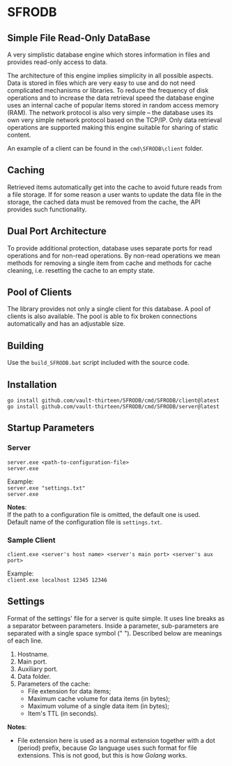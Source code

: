 # SFRODB

## Simple File Read-Only DataBase

A very simplistic database engine which stores information in files and 
provides read-only access to data. 

The architecture of this engine implies simplicity in all possible aspects. 
Data is stored in files which are very easy to use and do not need complicated 
mechanisms or libraries. To reduce the frequency of disk operations and to 
increase the data retrieval speed the database engine uses an internal cache of 
popular items stored in random access memory (RAM). The network protocol is 
also very simple – the database uses its own very simple network protocol based 
on the TCP/IP. Only data retrieval operations are supported making this engine 
suitable for sharing of static content.  

An example of a client can be found in the `cmd\SFRODB\client` folder.

## Caching

Retrieved items automatically get into the cache to avoid future reads from a 
file storage. If for some reason a user wants to update the data file in the 
storage, the cached data must be removed from the cache, the API provides such 
functionality.  

## Dual Port Architecture

To provide additional protection, database uses separate ports for read 
operations and for non-read operations. By non-read operations we mean methods 
for removing a single item from cache and methods for cache cleaning, i.e. 
resetting the cache to an empty state.

## Pool of Clients

The library provides not only a single client for this database. A pool of 
clients is also available. The pool is able to fix broken connections 
automatically and has an adjustable size.

## Building

Use the `build_SFRODB.bat` script included with the source code.

## Installation

`go install github.com/vault-thirteen/SFRODB/cmd/SFRODB/client@latest`  
`go install github.com/vault-thirteen/SFRODB/cmd/SFRODB/server@latest`  

## Startup Parameters

### Server

`server.exe <path-to-configuration-file>`  
`server.exe`  

Example:  
`server.exe "settings.txt"`  
`server.exe`  

**Notes**:  
If the path to a configuration file is omitted, the default one is used.  
Default name of the configuration file is `settings.txt`.  

### Sample Client

`client.exe <server's host name> <server's main port> <server's aux port>`

Example:  
`client.exe localhost 12345 12346`

## Settings

Format of the settings' file for a server is quite simple. It uses line 
breaks as a separator between parameters. Inside a parameter, sub-parameters 
are separated with a single space symbol (" "). Described below are meanings 
of each line.

1. Hostname.
2. Main port.
3. Auxiliary port.
4. Data folder.
5. Parameters of the cache:
   * File extension for data items;
   * Maximum cache volume for data items (in bytes);
   * Maximum volume of a single data item (in bytes);
   * Item's TTL (in seconds).

**Notes**:
* File extension here is used as a normal extension together with a dot 
(period) prefix, because _Go_ language uses such format for file extensions. 
This is not good, but this is how _Golang_ works.
